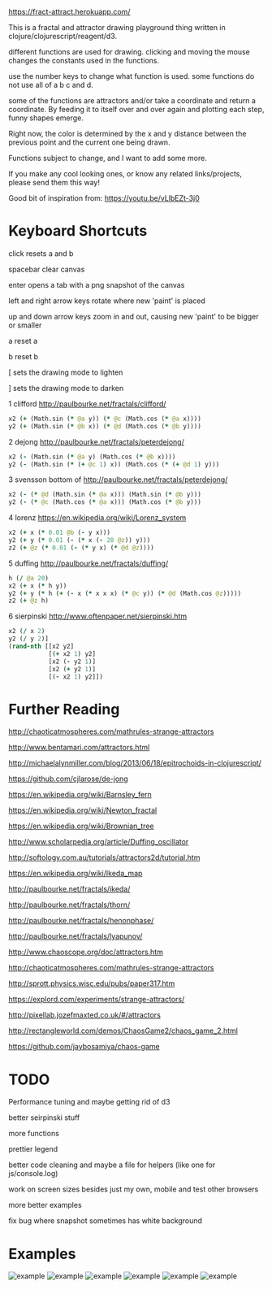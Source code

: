 https://fract-attract.herokuapp.com/

This is a fractal and attractor drawing playground thing written in clojure/clojurescript/reagent/d3.

different functions are used for drawing. clicking and moving the mouse changes the constants used in the functions.

use the number keys to change what function is used. some functions do not use all of a b c and d.

some of the functions are attractors and/or take a coordinate and return a coordinate. By feeding it to itself over and over
again and plotting each step, funny shapes emerge.

Right now, the color is determined by the x and y distance between the previous point and the current one
being drawn.

Functions subject to change, and I want to add some more.

If you make any cool looking ones, or know any related links/projects, please send them this way!

Good bit of inspiration from: https://youtu.be/vLlbEZt-3j0

# Keyboard Shortcuts

click resets a and b

spacebar clear canvas

enter opens a tab with a png snapshot of the canvas

left and right arrow keys rotate where new 'paint' is placed

up and down arrow keys zoom in and out, causing new 'paint' to be bigger or smaller

a reset a

b reset b

[ sets the drawing mode to lighten

] sets the drawing mode to darken

1 clifford http://paulbourke.net/fractals/clifford/
```clojure
x2 (+ (Math.sin (* @a y)) (* @c (Math.cos (* @a x))))
y2 (+ (Math.sin (* @b x)) (* @d (Math.cos (* @b y))))
```

2 dejong http://paulbourke.net/fractals/peterdejong/
```clojure
x2 (- (Math.sin (* @a y) (Math.cos (* @b x))))
y2 (- (Math.sin (* (+ @c 1) x)) (Math.cos (* (+ @d 1) y)))
```

3 svensson bottom of http://paulbourke.net/fractals/peterdejong/
```clojure
x2 (- (* @d (Math.sin (* @a x))) (Math.sin (* @b y)))
y2 (- (* @c (Math.cos (* @a x))) (Math.cos (* @b y)))
```

4 lorenz https://en.wikipedia.org/wiki/Lorenz_system
```clojure
x2 (+ x (* 0.01 @b (- y x)))
y2 (+ y (* 0.01 (- (* x (- 28 @z)) y)))
z2 (+ @z (* 0.01 (- (* y x) (* @d @z))))
```

5 duffing http://paulbourke.net/fractals/duffing/
```clojure
h (/ @a 20)
x2 (+ x (* h y))
y2 (+ y (* h (+ (- x (* x x x) (* @c y)) (* @d (Math.cos @z)))))
z2 (+ @z h)
```

6 sierpinski http://www.oftenpaper.net/sierpinski.htm
```clojure
x2 (/ x 2)
y2 (/ y 2)]
(rand-nth [[x2 y2]
           [(+ x2 1) y2]
           [x2 (- y2 1)]
           [x2 (+ y2 1)]
           [(- x2 1) y2]])
```

# Further Reading
http://chaoticatmospheres.com/mathrules-strange-attractors

http://www.bentamari.com/attractors.html

http://michaelalynmiller.com/blog/2013/06/18/epitrochoids-in-clojurescript/

https://github.com/cjlarose/de-jong

https://en.wikipedia.org/wiki/Barnsley_fern

https://en.wikipedia.org/wiki/Newton_fractal

https://en.wikipedia.org/wiki/Brownian_tree

http://www.scholarpedia.org/article/Duffing_oscillator

http://softology.com.au/tutorials/attractors2d/tutorial.htm

https://en.wikipedia.org/wiki/Ikeda_map

http://paulbourke.net/fractals/ikeda/

http://paulbourke.net/fractals/thorn/

http://paulbourke.net/fractals/henonphase/

http://paulbourke.net/fractals/lyapunov/

http://www.chaoscope.org/doc/attractors.htm

http://chaoticatmospheres.com/mathrules-strange-attractors

http://sprott.physics.wisc.edu/pubs/paper317.htm

https://explord.com/experiments/strange-attractors/

http://pixellab.jozefmaxted.co.uk/#/attractors

http://rectangleworld.com/demos/ChaosGame2/chaos_game_2.html

https://github.com/jaybosamiya/chaos-game

# TODO
Performance tuning and maybe getting rid of d3

better seirpinski stuff

more functions

prettier legend

better code cleaning and maybe a file for helpers (like one for js/console.log)

work on screen sizes besides just my own, mobile and test other browsers

more better examples

fix bug where snapshot sometimes has white background

# Examples


![example](https://raw.githubusercontent.com/zumbalogy/attract/master/resources/public/pictures/Screenshot%20from%202016-02-07%2011-43-58.png)
![example](https://raw.githubusercontent.com/zumbalogy/attract/master/resources/public/pictures/Screenshot%20from%202016-02-06%2013-59-19.png)
![example](https://raw.githubusercontent.com/zumbalogy/attract/master/resources/public/pictures/Screenshot%20from%202016-02-14%2011-51-02.png)
![example](https://raw.githubusercontent.com/zumbalogy/attract/master/resources/public/pictures/Screenshot%20from%202016-02-07%2000-43-51.png)
![example](https://raw.githubusercontent.com/zumbalogy/attract/master/resources/public/pictures/Screenshot%20from%202016-02-07%2000-20-41.png)
![example](https://raw.githubusercontent.com/zumbalogy/attract/master/resources/public/pictures/IMG_20160209_161917.jpg)
